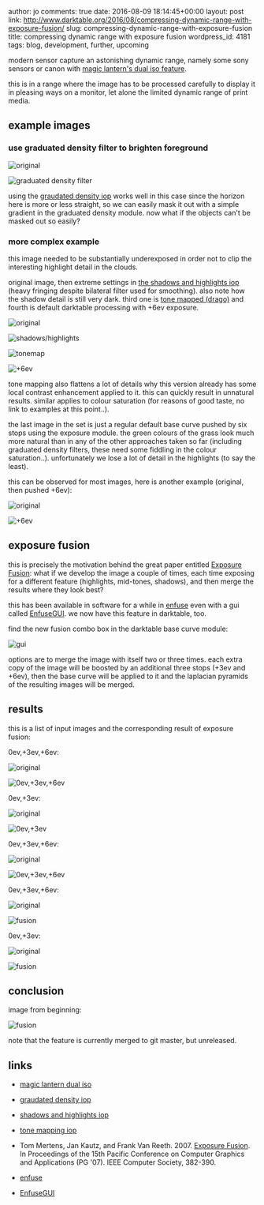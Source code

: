 author: jo
comments: true
date: 2016-08-09 18:14:45+00:00
layout: post
link: http://www.darktable.org/2016/08/compressing-dynamic-range-with-exposure-fusion/
slug: compressing-dynamic-range-with-exposure-fusion
title: compressing dynamic range with exposure fusion
wordpress_id: 4181
tags: blog, development, further, upcoming

modern sensor capture an astonishing dynamic range, namely some sony sensors or canon with [magic lantern's dual iso feature](http://www.magiclantern.fm/forum/?topic=7139.0).





this is in a range where the image has to be processed carefully to display it in pleasing ways on a monitor, let alone the limited dynamic range of print media.





## example images





### use graduated density filter to brighten foreground



![original](https://www.darktable.org/wp-content/uploads/2016/08/img_0016.jpg)

![graduated density filter](https://www.darktable.org/wp-content/uploads/2016/08/img_0015.jpg)



using the [graudated density iop](http://www.darktable.org/usermanual/ch03s04s05.html.php#graduated_density) works well in this case since the horizon here is more or less straight, so we can easily mask it out with a simple gradient in the graduated density module. now
what if the objects can't be masked out so easily?





### more complex example





this image needed to be substantially underexposed in order not to clip the interesting highlight detail in the clouds.





original image, then extreme settings in [the shadows and highlights iop](http://www.darktable.org/2012/02/shadow-recovery-revisited/) (heavy fringing despite bilateral filter used for smoothing). also note how the shadow detail is still very dark. third one is [tone mapped (drago)](http://www.darktable.org/usermanual/ch03s04s02.html.php#global_tonemap) and fourth is default darktable processing with +6ev exposure.



![original](https://www.darktable.org/wp-content/uploads/2016/08/img_0007.jpg)

![shadows/highlights](https://www.darktable.org/wp-content/uploads/2016/08/img_0008.jpg)

![tonemap](https://www.darktable.org/wp-content/uploads/2016/08/img_0008-2.jpg)

![+6ev](https://www.darktable.org/wp-content/uploads/2016/08/img_0008-3.jpg)




tone mapping also flattens a lot of details why this version already has some local contrast enhancement applied to it. this can quickly result in unnatural results. similar applies to colour saturation (for reasons of good taste, no link to examples at this point..).





the last image in the set is just a regular default base curve pushed by six stops using the exposure module.  the green colours of the grass look much more natural than in any of the other approaches taken so far (including graduated density filters, these need some fiddling in the colour saturation..). unfortunately we lose a lot of detail in the highlights (to say the least).





this can be observed for most images, here is another example (original, then pushed +6ev):



![original](https://www.darktable.org/wp-content/uploads/2016/08/img_0004.jpg)

![+6ev](https://www.darktable.org/wp-content/uploads/2016/08/img_0005.jpg)



## exposure fusion





this is precisely the motivation behind the great paper entitled [Exposure Fusion](http://web.stanford.edu/class/cs231m/project-1/exposure-fusion.pdf): what if we develop the image a couple of times, each time exposing for a different feature (highlights, mid-tones, shadows), and then merge the results where they look best?





this has been available in software for a while in [enfuse](http://wiki.panotools.org/Enfuse)
even with a gui called [EnfuseGUI](http://software.bergmark.com/enfuseGUI/Main.html).
we now have this feature in darktable, too.





find the new fusion combo box in the darktable base curve module:



![gui](https://www.darktable.org/wp-content/uploads/2016/08/gui.png)



options are to merge the image with itself two or three times. each extra copy of the image will be boosted by an additional three stops (+3ev and +6ev), then the base curve will be applied to it and the laplacian pyramids of the resulting images will be merged.





## results





this is a list of input images and the corresponding result of exposure fusion:





0ev,+3ev,+6ev:



![original](https://www.darktable.org/wp-content/uploads/2016/08/img_0004-1.jpg)

![0ev,+3ev,+6ev](https://www.darktable.org/wp-content/uploads/2016/08/img_0003.jpg)



0ev,+3ev:



![original](https://www.darktable.org/wp-content/uploads/2016/08/img_0002.jpg)

![0ev,+3ev](https://www.darktable.org/wp-content/uploads/2016/08/img_0001.jpg)



0ev,+3ev,+6ev:



![original](https://www.darktable.org/wp-content/uploads/2016/08/img_0007-1.jpg)

![0ev,+3ev,+6ev](https://www.darktable.org/wp-content/uploads/2016/08/img_0006.jpg)



0ev,+3ev,+6ev:



![original](https://www.darktable.org/wp-content/uploads/2016/08/img_0010.jpg)

![fusion](https://www.darktable.org/wp-content/uploads/2016/08/img_0009.jpg)



0ev,+3ev:



![original](https://www.darktable.org/wp-content/uploads/2016/08/img_0012.jpg)

![fusion](https://www.darktable.org/wp-content/uploads/2016/08/img_0011.jpg)



## conclusion





image from beginning:



![fusion](https://www.darktable.org/wp-content/uploads/2016/08/img_0017.jpg)



note that the feature is currently merged to git master, but unreleased.





## links







  * [magic lantern dual iso](http://www.magiclantern.fm/forum/?topic=7139.0)


  * [graudated density iop](http://www.darktable.org/usermanual/ch03s04s05.html.php#graduated_density)


  * [shadows and highlights iop](http://www.darktable.org/2012/02/shadow-recovery-revisited/)


  * [tone mapping iop](http://www.darktable.org/usermanual/ch03s04s02.html.php#global_tonemap)


  * Tom Mertens, Jan Kautz, and Frank Van Reeth. 2007. [Exposure Fusion](http://web.stanford.edu/class/cs231m/project-1/exposure-fusion.pdf). In Proceedings of the 15th Pacific Conference on Computer Graphics and Applications (PG '07). IEEE Computer Society, 382-390. 


  * [enfuse](http://wiki.panotools.org/Enfuse)


  * [EnfuseGUI](http://software.bergmark.com/enfuseGUI/Main.html)


